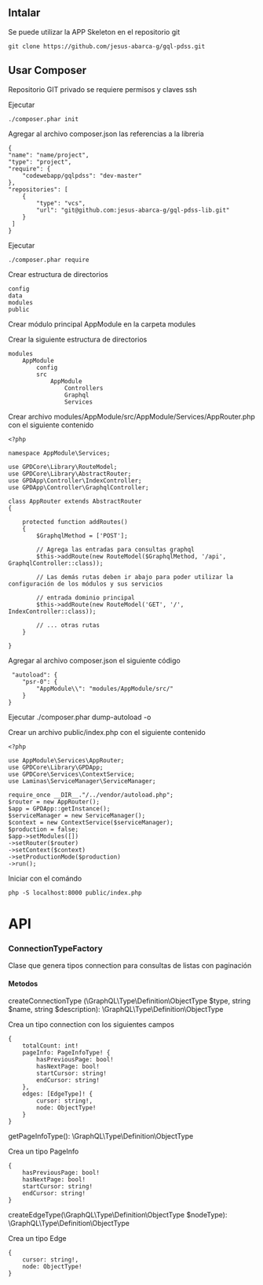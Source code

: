 Intalar
-------


Se puede utilizar la APP Skeleton en el repositorio git

    git clone https://github.com/jesus-abarca-g/gql-pdss.git


## Usar Composer

Repositorio GIT privado se requiere permisos y claves ssh

Ejecutar

    ./composer.phar init

Agregar al archivo composer.json las referencias a la libreria

    {
    "name": "name/project",
    "type": "project",
    "require": {
        "codewebapp/gqlpdss": "dev-master"
    },
    "repositories": [
        {
            "type": "vcs",
            "url": "git@github.com:jesus-abarca-g/gql-pdss-lib.git"
        }
     ]
    }

Ejecutar

    ./composer.phar require



Crear estructura de directorios

    config
    data
    modules
    public

Crear módulo principal AppModule en la carpeta modules

Crear la siguiente estructura de directorios

    modules
        AppModule
            config
            src
                AppModule
                    Controllers
                    Graphql
                    Services



Crear archivo modules/AppModule/src/AppModule/Services/AppRouter.php con el siguiente contenido


    <?php

    namespace AppModule\Services;

    use GPDCore\Library\RouteModel;
    use GPDCore\Library\AbstractRouter;
    use GPDApp\Controller\IndexController;
    use GPDApp\Controller\GraphqlController;

    class AppRouter extends AbstractRouter
    {

        protected function addRoutes()
        {
            $GraphqlMethod = ['POST'];
      
            // Agrega las entradas para consultas graphql 
            $this->addRoute(new RouteModel($GraphqlMethod, '/api', GraphqlController::class));

            // Las demás rutas deben ir abajo para poder utilizar la configuración de los módulos y sus servicios

            // entrada dominio principal
            $this->addRoute(new RouteModel('GET', '/', IndexController::class));
        
            // ... otras rutas
        }

    }


Agregar al archivo composer.json el siguiente código

     "autoload": {
        "psr-0": {
            "AppModule\\": "modules/AppModule/src/"
        }
    }


Ejecutar ./composer.phar dump-autoload -o


Crear un archivo public/index.php con el siguiente contenido

    <?php

    use AppModule\Services\AppRouter;
    use GPDCore\Library\GPDApp;
    use GPDCore\Services\ContextService;
    use Laminas\ServiceManager\ServiceManager;
    
    require_once __DIR__."/../vendor/autoload.php";
    $router = new AppRouter();
    $app = GPDApp::getInstance();
    $serviceManager = new ServiceManager();
    $context = new ContextService($serviceManager);
    $production = false;
    $app->setModules([])
    ->setRouter($router)
    ->setContext($context)
    ->setProductionMode($production)
    ->run();


Iniciar con el comándo

    php -S localhost:8000 public/index.php





# API

### ConnectionTypeFactory 

Clase que genera tipos connection para consultas de listas con paginación

#### Metodos

createConnectionType (\GraphQL\Type\Definition\ObjectType $type, string $name, string $description): \GraphQL\Type\Definition\ObjectType

Crea un tipo connection con los siguientes campos

    {
        totalCount: int!
        pageInfo: PageInfoType! {
            hasPreviousPage: bool!
            hasNextPage: bool!
            startCursor: string!
            endCursor: string!
        },
        edges: [EdgeType]! {
            cursor: string!,
            node: ObjectType!
        }
    }


getPageInfoType(): \GraphQL\Type\Definition\ObjectType

Crea un tipo PageInfo

    {
        hasPreviousPage: bool!
        hasNextPage: bool!
        startCursor: string!
        endCursor: string!
    }
createEdgeType(\GraphQL\Type\Definition\ObjectType $nodeType): \GraphQL\Type\Definition\ObjectType

Crea un tipo Edge

    {
        cursor: string!,
        node: ObjectType!
    }